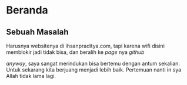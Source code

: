 # Beranda

## Sebuah Masalah
Harusnya websitenya di ihsanpraditya.com, tapi karena wifi disini memblokir jadi tidak bisa, dan beralih ke *page* nya *github*

*anyway*, saya sangat merindukan bisa bertemu dengan antum sekalian. Untuk sekarang kita berjuang menjadi lebih baik. Pertemuan nanti in sya Allah tidak lama lagi.
